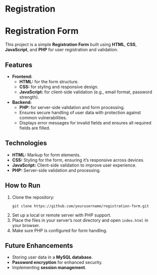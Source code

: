 # Registration

<h1>Registration Form</h1>

<p>
  This project is a simple <strong>Registration Form</strong> built using <strong>HTML</strong>, <strong>CSS</strong>, <strong>JavaScript</strong>, and <strong>PHP</strong> for user registration and validation.
</p>

<h2>Features</h2>
<ul>
  <li><strong>Frontend:</strong>
    <ul>
      <li><strong>HTML:</strong> for the form structure.</li>
      <li><strong>CSS:</strong> for styling and responsive design.</li>
      <li><strong>JavaScript:</strong> for client-side validation (e.g., email format, password strength).</li>
    </ul>
  </li>
  <li><strong>Backend:</strong>
    <ul>
      <li><strong>PHP:</strong> for server-side validation and form processing.</li>
      <li>Ensures secure handling of user data with protection against common vulnerabilities.</li>
      <li>Displays error messages for invalid fields and ensures all required fields are filled.</li>
    </ul>
  </li>
</ul>

<h2>Technologies</h2>
<ul>
  <li><strong>HTML:</strong> Markup for form elements.</li>
  <li><strong>CSS:</strong> Styling for the form, ensuring it’s responsive across devices.</li>
  <li><strong>JavaScript:</strong> Client-side validation to improve user experience.</li>
  <li><strong>PHP:</strong> Server-side validation and processing.</li>
</ul>

<h2>How to Run</h2>
<ol>
  <li>Clone the repository:
    <pre><code>git clone https://github.com/yourusername/registration-form.git</code></pre>
  </li>
  <li>Set up a local or remote server with PHP support.</li>
  <li>Place the files in your server’s root directory and open <code>index.html</code> in your browser.</li>
  <li>Make sure PHP is configured for form handling.</li>
</ol>

<h2>Future Enhancements</h2>
<ul>
  <li>Storing user data in a <strong>MySQL database</strong>.</li>
  <li><strong>Password encryption</strong> for enhanced security.</li>
  <li>Implementing <strong>session management</strong>.</li>
</ul>

